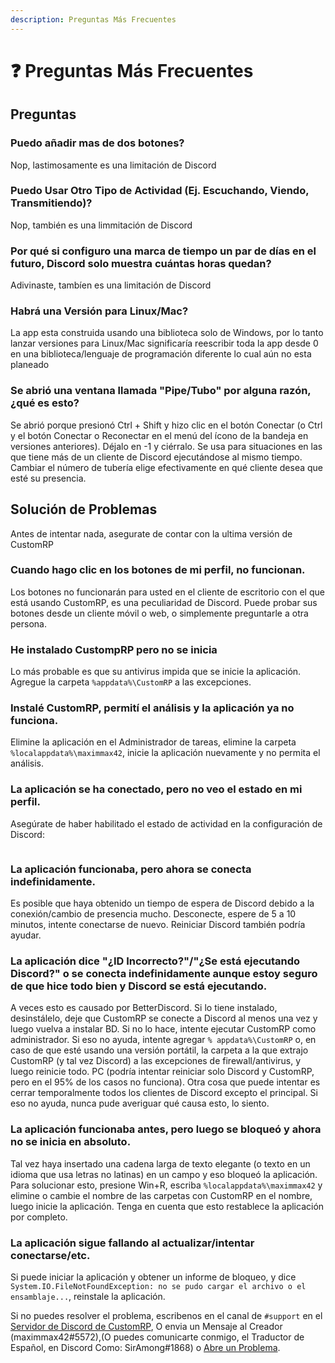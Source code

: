 ```yaml
---
description: Preguntas Más Frecuentes
---
```


# ❓ Preguntas Más Frecuentes

## Preguntas

### Puedo añadir mas de dos botones?

Nop, lastimosamente es una limitación de Discord

### Puedo Usar Otro Tipo de Actividad (Ej. Escuchando, Viendo, Transmitiendo)?

Nop, también es una limmitación de Discord

### Por qué si configuro una marca de tiempo un par de días en el futuro, Discord solo muestra cuántas horas quedan?

Adivinaste, tambíen es una limitación de Discord

### Habrá una Versión para Linux/Mac?

La app esta construida usando una biblioteca solo de Windows, por lo tanto lanzar versiones para Linux/Mac significaría reescribir toda la app desde 0 en una biblioteca/lenguaje de programación diferente lo cual aún no esta planeado

### Se abrió una ventana llamada "Pipe/Tubo" por alguna razón, ¿qué es esto?

Se abrió porque presionó Ctrl + Shift y hizo clic en el botón Conectar (o Ctrl y el botón Conectar o Reconectar en el menú del ícono de la bandeja en versiones anteriores). Déjalo en -1 y ciérralo. Se usa para situaciones en las que tiene más de un cliente de Discord ejecutándose al mismo tiempo. Cambiar el número de tubería elige efectivamente en qué cliente desea que esté su presencia.

## Solución de Problemas

Antes de intentar nada, asegurate de contar con la ultima versión de CustomRP

### Cuando hago clic en los botones de mi perfil, no funcionan.

Los botones no funcionarán para usted en el cliente de escritorio con el que está usando CustomRP, es una peculiaridad de Discord. Puede probar sus botones desde un cliente móvil o web, o simplemente preguntarle a otra persona.

### He instalado CustompRP pero no se inicia

Lo más probable es que su antivirus impida que se inicie la aplicación. Agregue la carpeta `%appdata%\CustomRP` a las excepciones.

### Instalé CustomRP, permití el análisis y la aplicación ya no funciona.

Elimine la aplicación en el Administrador de tareas, elimine la carpeta `%localappdata%\maximmax42`, inicie la aplicación nuevamente y no permita el análisis.

### La aplicación se ha conectado, pero no veo el estado en mi perfil.

Asegúrate de haber habilitado el estado de actividad en la configuración de Discord:

<figure><img src="https://user-images.githubusercontent.com/2225711/188219661-49713f90-fa76-4645-b04a-fc1bc0f029bd.png" alt=""><figcaption></figcaption></figure>

### La aplicación funcionaba, pero ahora se conecta indefinidamente.

Es posible que haya obtenido un tiempo de espera de Discord debido a la conexión/cambio de presencia mucho. Desconecte, espere de 5 a 10 minutos, intente conectarse de nuevo. Reiniciar Discord también podría ayudar.

### La aplicación dice "¿ID Incorrecto?"/"¿Se está ejecutando Discord?" o se conecta indefinidamente aunque estoy seguro de que hice todo bien y Discord se está ejecutando.

A veces esto es causado por BetterDiscord. Si lo tiene instalado, desinstálelo, deje que CustomRP se conecte a Discord al menos una vez y luego vuelva a instalar BD. Si no lo hace, intente ejecutar CustomRP como administrador. Si eso no ayuda, intente agregar `% appdata%\CustomRP` o, en caso de que esté usando una versión portátil, la carpeta a la que extrajo CustomRP (y tal vez Discord) a las excepciones de firewall/antivirus, y luego reinicie todo. PC (podría intentar reiniciar solo Discord y CustomRP, pero en el 95% de los casos no funciona). Otra cosa que puede intentar es cerrar temporalmente todos los clientes de Discord excepto el principal. Si eso no ayuda, nunca pude averiguar qué causa esto, lo siento.

### La aplicación funcionaba antes, pero luego se bloqueó y ahora no se inicia en absoluto.

Tal vez haya insertado una cadena larga de texto elegante (o texto en un idioma que usa letras no latinas) en un campo y eso bloqueó la aplicación. Para solucionar esto, presione Win+R, escriba `%localappdata%\maximmax42` y elimine o cambie el nombre de las carpetas con CustomRP en el nombre, luego inicie la aplicación. Tenga en cuenta que esto restablece la aplicación por completo.

### La aplicación sigue fallando al actualizar/intentar conectarse/etc.

Si puede iniciar la aplicación y obtener un informe de bloqueo, y dice `System.IO.FileNotFoundException: no se pudo cargar el archivo o el ensamblaje...`, reinstale la aplicación.

Si no puedes resolver el problema, escribenos en el canal de `#support` en el [Servidor de Discord de CustomRP](https://www.customrp.xyz/discordserver), O envia un Mensaje al Creador (maximmax42#5572),(O puedes comunicarte conmigo, el Traductor de Español, en Discord Como: SirAmong#1868) o [Abre un Problema](https://github.com/maximmax42/Discord-CustomRP/issues/new/choose).
